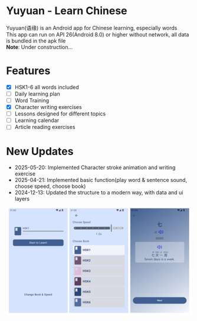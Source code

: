 # Yuyuan - Learn Chinese 
Yuyuan(语缘) is an Android app for Chinese learning, especially words   
This app can run on API 26(Android 8.0) or higher without network, all data is bundled in the apk file  
**Note**: Under construction...

# Features  
- [x] HSK1-6 all words included  
- [ ] Daily learning plan  
- [ ] Word Training   
- [x] Character writing exercises  
- [ ] Lessons designed for different topics  
- [ ] Learning calendar  
- [ ] Article reading exercises  

# New Updates
- 2025-05-20: Implemented Character stroke animation and writing exercise 
- 2025-04-21: Implemented basic function(play word & sentence sound, choose speed, choose book)
- 2024-12-13: Updated the structure to a modern way, with data and ui layers 

![demo](./demo/demo.jpg)




